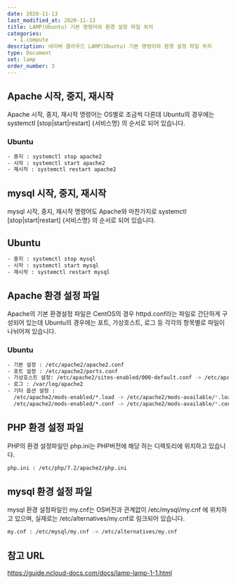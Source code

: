```yaml
---
date: 2020-11-13
last_modified_at: 2020-11-13
title: LAMP(Ubuntu) 기본 명령어와 환경 설정 파일 위치
categories:
  - 1.compute
description: 네이버 클라우드 LAMP(Ubuntu) 기본 명령어와 환경 설정 파일 위치
type: Document
set: lamp
order_number: 3
---
```


## Apache 시작, 중지, 재시작
Apache 시작, 중지, 재시작 명령어는 OS별로 조금씩 다른데 Ubuntu의 경우에는 systemctl [stop|start|restart] {서비스명} 의 순서로 되어 있습니다.

### Ubuntu
``` bash
- 중지 : systemctl stop apache2
- 시작 : systemctl start apache2
- 재시작 : systemctl restart apache2
```


## mysql 시작, 중지, 재시작
mysql 시작, 중지, 재시작 명령어도 Apache와 마찬가지로 systemctl [stop|start|restart] {서비스명} 의 순서로 되어 있습니다.

## Ubuntu
``` bash
- 중지 : systemctl stop mysql
- 시작 : systemctl start mysql
- 재시작 : systemctl restart mysql
```
	

## Apache 환경 설정 파일 
Apache의 기본 환경설정 파일은 CentOS의 경우 httpd.conf라는 파일로 간단하게 구성되어 있는데 Ubuntu의 경우에는 포트, 가상호스트, 로그 등 각각의 항목별로 파일이 나뉘어져 있습니다.

### Ubuntu
``` bash
- 기본 설정 : /etc/apache2/apache2.conf
- 포트 설정 : /etc/apache2/ports.conf
- 가상호스트 설정: /etc/apache2/sites-enabled/000-default.conf -> /etc/apache2/sites-available/000-default.conf
- 로그 : /var/log/apache2
- 기타 옵션 설정 :
  /etc/apache2/mods-enabled/*.load -> /etc/apache2/mods-available/*.load
  /etc/apache2/mods-enabled/*.conf -> /etc/apache2/mods-available/*.conf
 ```


## PHP 환경 설정 파일
PHP의 환경 설정파일인 php.ini는  PHP버전에 해당 하는 디렉토리에 위치하고 있습니다.
``` bash
php.ini : /etc/php/7.2/apache2/php.ini
```

## mysql 환경 설정 파일

mysql 환경  설정파일인 my.cnf는 OS버전과 관계없이 /etc/mysql/my.cnf 에 위치하고 있으며, 실제로는 /etc/alternatives/my.cnf로 링크되어 있습니다.
``` bash
my.cnf : /etc/mysql/my.cnf -> /etc/alternatives/my.cnf
```

## 참고 URL
<a href="https://guide.ncloud-docs.com/docs/lamp-lamp-1-1" target="_blank" style="word-break:break-all;">https://guide.ncloud-docs.com/docs/lamp-lamp-1-1.html</a>
